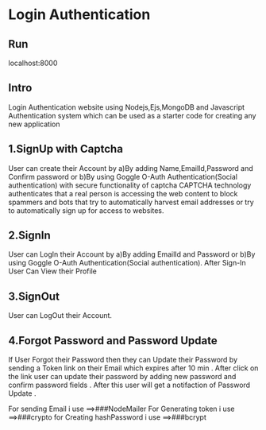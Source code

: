 # Login Authentication

## Run
localhost:8000

## Intro
Login Authentication website using Nodejs,Ejs,MongoDB and Javascript
Authentication system which can be used as a starter code for creating any new application

## 1.SignUp with Captcha
User can create their Account by 
a)By adding Name,EmailId,Password and Confirm password or
b)By using Goggle O-Auth Authentication(Social authentication)
with secure functionality of captcha
CAPTCHA technology authenticates that a real person is accessing the web content to block spammers and 
bots that try to automatically harvest email addresses or try to automatically sign up for access to websites.

## 2.SignIn
User can LogIn their Account by 
a)By adding EmailId and Password or
b)By using Goggle O-Auth Authentication(Social authentication).
After Sign-In User Can View their Profile

## 3.SignOut
User can LogOut their Account.

## 4.Forgot Password and Password Update
If User Forgot their Password then they can Update their Password by sending a Token link on their Email which expires after 10 min .
After click on the link user can update their password by adding new password and confirm password fields .
After this user will get a notifaction of Password Update .

For sending Email i use         ==>###NodeMailer
For Generating token i use      ==>###crypto
for Creating hashPassword i use ==>###bcrypt


